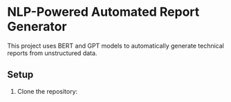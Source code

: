# NLP-Powered Automated Report Generator

This project uses BERT and GPT models to automatically generate technical reports from unstructured data.

## Setup

1. Clone the repository: